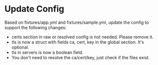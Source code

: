 # Update Config

Based on fixtures/app.yml and fixtures/sample.yml, update the config to support the following changes:

- certs section in raw or resolved config is not needed. Please remove it.
- tls is now a struct with fields ca, cert, key in the global section. It's optional.
- tls in servers is now a boolean field.
- You don't need to resolve the ca/cert/key, just check if the files exist.
